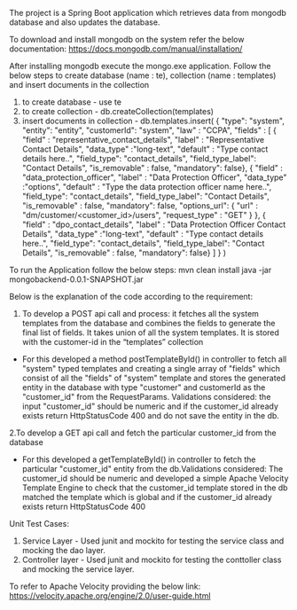 
The project is a Spring Boot application which retrieves data from mongodb database and also updates the database.

To download and install mongodb on the system refer the below documentation:
https://docs.mongodb.com/manual/installation/

After installing mongodb execute the mongo.exe application. Follow the below steps to create database (name : te), collection (name : templates) and insert documents in the collection
1. to create database - use te
2. to create collection - db.createCollection(templates)
2. insert documents in collection - db.templates.insert(
{
	"type": "system",
	"entity": "entity",
	"customerId": "system",
	"law" : "CCPA",
	"fields" : [ 
		{ "field" : "representative_contact_details", "label" : "Representative Contact Details", "data_type" :"long-text", "default" : "Type contact details here..", "field_type":	"contact_details", "field_type_label":	"Contact Details", "is_removable" : false, "mandatory": false},
		{ "field" : "data_protection_officer", "label" : "Data Protection Officer", "data_type" :"options", "default" : "Type the data protection officer name here..", "field_type":	"contact_details", "field_type_label":	"Contact Details", "is_removable" : false, "mandatory": false,
			"options_url": {
				"url" : "dm/customer/<customer_id>/users",
				"request_type" : "GET"
			}
		}, 
		{ "field" : "dpo_contact_details", "label" : "Data Protection Officer Contact Details", "data_type" :"long-text", "default" : "Type contact details here..", "field_type":	"contact_details", "field_type_label":	"Contact Details", "is_removable" : false, "mandatory": false}
	]
}
)

To run the Application follow the below steps:
mvn clean install
java -jar mongobackend-0.0.1-SNAPSHOT.jar

Below is the explanation of the code according to the requirement:
1. To develop a POST api call and process: it fetches all the system templates from the database and combines the fields to generate the final list of fields. It takes union of all the system templates. It is stored with the customer-id in the “templates” collection 
- For this developed a method postTemplateById() in controller to fetch all "system" typed templates and creating a single array of "fields" which consist of all the "fields" of "system" template and stores the generated entity in the database with type "customer" and customerId as the "customer_id" from the RequestParams. Validations considered: the input "customer_id" should be numeric and if the customer_id already exists return HttpStatusCode 400 and do not save the entity in the db.

2.To develop a GET api call and fetch the particular customer_id from the database
- For this developed a getTemplateById() in controller to fetch the particular "customer_id" entity from the db.Validations considered: The customer_id should be numeric and developed a simple Apache Velocity Template Engine to check that the customer_id template stored in the db matched the template which is global and if the customer_id already exists return HttpStatusCode 400

Unit Test Cases:
1. Service Layer - Used junit and mockito for testing the service class and mocking the dao layer.
2. Controller layer - Used junit and mockito for testing the conttoller class and mocking the service layer.

To refer to Apache Velocity providing the below link:
https://velocity.apache.org/engine/2.0/user-guide.html